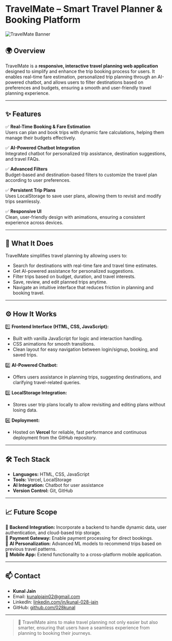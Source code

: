 # TravelMate – Smart Travel Planner & Booking Platform

![TravelMate Banner](https://via.placeholder.com/1200x300?text=TravelMate+%7C+Smart+Travel+Planner+%26+Booking+Platform)

## 🌍 Overview

TravelMate is a **responsive, interactive travel planning web application** designed to simplify and enhance the trip booking process for users. It enables real-time fare estimation, personalized trip planning through an AI-powered chatbot, and allows users to filter destinations based on preferences and budgets, ensuring a smooth and user-friendly travel planning experience.

---

## ✨ Features

✅ **Real-Time Booking & Fare Estimation**  
Users can plan and book trips with dynamic fare calculations, helping them manage their budgets effectively.

✅ **AI-Powered Chatbot Integration**  
Integrated chatbot for personalized trip assistance, destination suggestions, and travel FAQs.

✅ **Advanced Filters**  
Budget-based and destination-based filters to customize the travel plan according to user preferences.

✅ **Persistent Trip Plans**  
Uses LocalStorage to save user plans, allowing them to revisit and modify trips seamlessly.

✅ **Responsive UI**  
Clean, user-friendly design with animations, ensuring a consistent experience across devices.

---

## 🚀 What It Does

TravelMate simplifies travel planning by allowing users to:
- Search for destinations with real-time fare and travel time estimates.
- Get AI-powered assistance for personalized suggestions.
- Filter trips based on budget, duration, and travel interests.
- Save, review, and edit planned trips anytime.
- Navigate an intuitive interface that reduces friction in planning and booking travel.

---

## ⚙️ How It Works

1️⃣ **Frontend Interface (HTML, CSS, JavaScript):**  
- Built with vanilla JavaScript for logic and interaction handling.
- CSS animations for smooth transitions.
- Clean layout for easy navigation between login/signup, booking, and saved trips.

2️⃣ **AI-Powered Chatbot:**  
- Offers users assistance in planning trips, suggesting destinations, and clarifying travel-related queries.

3️⃣ **LocalStorage Integration:**  
- Stores user trip plans locally to allow revisiting and editing plans without losing data.

4️⃣ **Deployment:**  
- Hosted on **Vercel** for reliable, fast performance and continuous deployment from the GitHub repository.

---

## 🛠️ Tech Stack

- **Languages:** HTML, CSS, JavaScript
- **Tools:** Vercel, LocalStorage
- **AI Integration:** Chatbot for user assistance
- **Version Control:** Git, GitHub

---

## 📈 Future Scope

🚩 **Backend Integration:** Incorporate a backend to handle dynamic data, user authentication, and cloud-based trip storage.  
🚩 **Payment Gateway:** Enable payment processing for direct bookings.  
🚩 **AI Personalization:** Advanced ML models to recommend trips based on previous travel patterns.  
🚩 **Mobile App:** Extend functionality to a cross-platform mobile application.


---

## 📫 Contact

- **Kunal Jain**
- Email: [kunalpjain02@gmail.com](mailto:kunalpjain02@gmail.com)
- LinkedIn: [linkedin.com/in/kunal-028-jain](https://www.linkedin.com/in/kunal-028-jain)
- GitHub: [github.com/028kunal](https://github.com/028kunal)

---

> 🚀 TravelMate aims to make travel planning not only easier but also smarter, ensuring that users have a seamless experience from planning to booking their journeys.

